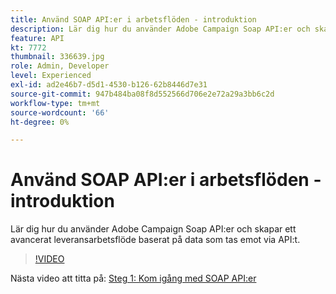 ```yaml
---
title: Använd SOAP API:er i arbetsflöden - introduktion
description: Lär dig hur du använder Adobe Campaign Soap API:er och skapar ett avancerat leveransarbetsflöde baserat på data som tas emot via API:t.
feature: API
kt: 7772
thumbnail: 336639.jpg
role: Admin, Developer
level: Experienced
exl-id: ad2e46b7-d5d1-4530-b126-62b8446d7e31
source-git-commit: 947b484ba08f8d552566d706e2e72a29a3bb6c2d
workflow-type: tm+mt
source-wordcount: '66'
ht-degree: 0%

---
```


# Använd SOAP API:er i arbetsflöden - introduktion

Lär dig hur du använder Adobe Campaign Soap API:er och skapar ett avancerat leveransarbetsflöde baserat på data som tas emot via API:t.

>[!VIDEO](https://video.tv.adobe.com/v/336639?quality=12)

Nästa video att titta på: [Steg 1: Kom igång med SOAP API:er](/help/tutorial-use-soap-apis/get-started-with-soap-apis.md)
